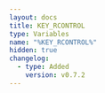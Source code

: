 ```yaml
---
layout: docs
title: KEY_RCONTROL
type: Variables
name: "%KEY_RCONTROL%"
hidden: true
changelog:
  - type: Added
    version: v0.7.2
---
```

